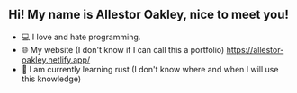## Hi! My name is Allestor Oakley, nice to meet you!

- 💻 I love and hate programming.
- 🌐 My website (I don't know if I can call this a portfolio) https://allestor-oakley.netlify.app/
- 🌱 I am currently learning rust (I don't know where and when I will use this knowledge)
